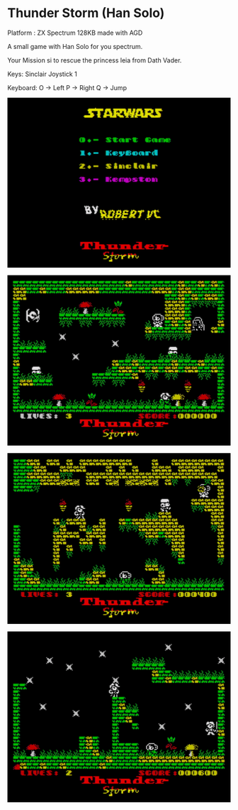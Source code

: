 # Thunder Storm (Han Solo)
Platform : ZX Spectrum 128KB
made with AGD

A small game with Han Solo for you spectrum.

Your Mission si to rescue the princess leia from Dath Vader.

Keys:
Sinclair Joystick 1

Keyboard: 
O -> Left
P -> Right
Q -> Jump

![screen short](screenshot2.png)

![screen short](screenshot1.png)

![screen short](screenshot3.png)

![screen short](screenshot4.png)

